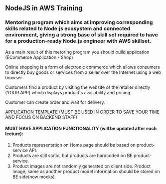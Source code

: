 ## NodeJS in AWS Training

### Mentoring program which aims at improving corresponding skills related to Node.js ecosystem and connected environment, giving a strong base of skill set required to have for a production-ready Node.js engineer with AWS skillset. 

As a main result of this metoring program you should build application (ECommerce Application - Shop)

Online shopping is a form of electronic commerce which allows consumers to directly buy goods or services from a seller over the Internet using a web browser.  
 
Customers find a product by visiting the website of the retailer directly (YOUR APP) which displays product's availability and pricing.  

Customer can create order and wait for delivery.

[APPLICATION TEMPLATE](https://github.com/rolling-scopes-school/nodejs-aws-fe) (MUST BE USED IN ORDER TO SAVE YOUR TIME AND FOCUS ON BACKEND STAFF)


#### MUST HAVE APPLICATION FUNCTIONALITY (will be updated after each lecture): 
 
1. Products representation on Home page should be based on product-service API.
2. Products are still static, but products are hardcoded on BE product-service.
3. Product images are not randomly generated on client side. Product image, same as another product model information should be stored on BE side(now mocks).
